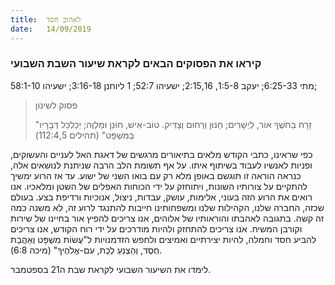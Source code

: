 ```yaml
---
title:  לאהוב חסד
date:   14/09/2019
---
```


### קיראו את הפסוקים הבאים לקראת שיעור השבת השבועי
מתי 6:25-33; יעקב 1:5-8, 2:15,16; ישעיהו 52:7; 1 ליוחנן 3:16-18; ישעיהו 58:1-10;

> <p>פסוק לשינון</p>
> "זָרַח בַּחֹשֶׁךְ אוֹר, לַיְשָׁרִים; חַנּוּן וְרַחוּם וְצַדִּיק. טוֹב-אִישׁ, חוֹנֵן וּמַלְוֶה; יְכַלְכֵּל דְּבָרָיו בְּמִשְׁפָּט" (תהילים 112:4,5)

כפי שראינו, כתבי הקודש מלאים בתיאורים מרגשים של דאגת האל לעניים והעשוקים, ופניות לאנשיו לעבוד בשיתוף איתו. על אף תשומת הלב הרבה שניתנת לנושאים אלה, כנראה הוראה זו תוגשם באופן מלא רק עם בואו השני של ישוע. עד אז הרוע ימשיך להתקיים על צורותיו השונות, ויתוחזק על ידי הכוחות האפלים של השטן ומלאכיו. אנו רואים את הרוע הזה בעוני, אלימות, עושק, עבדות, ניצול, אנוכיות ורדיפת בצע. בעולם שכזה, החברה שלנו, הקהילות שלנו ומשפחותינו חייבות להתנגד לרוע זה, לא משנה כמה זה קשה. בתגובה לאהבתו והוראותיו של אלוהים, אנו צריכים להפיץ אור בחיינו של שירות וקורבן המשיח. אנו צריכים להתחזק ולהיות מודרכים על ידי רוח הקודש, אנו צריכים להביע חסד וחמלה, להיות יצירתיים ואמיצים ולחפש הזדמנויות ל"עֲשׂוֹת מִשְׁפָּט וְאַהֲבַת חֶסֶד, וְהַצְנֵעַ לֶכֶת, עִם-אֱלֹהֶיךָ" (מיכה 6:8).

לימדו את השיעור השבועי לקראת שבת ה21 בספטמבר.
